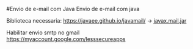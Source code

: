 #Envio de e-mail com Java
Envio de e-mail com java

Biblioteca necessaria:
https://javaee.github.io/javamail/ -> <a href="https://github.com/javaee/javamail/releases/download/JAVAMAIL-1_6_2/javax.mail.jar">javax.mail.jar</a>

Habilitar envio smtp no gmail
https://myaccount.google.com/lesssecureapps

